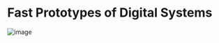 # Fast Prototypes of Digital Systems

![image](https://github.com/EEGuizhi/IC-Design-Learning/assets/99305855/e8c67caa-8a7a-49d6-afdb-f4d8091b23bf)
